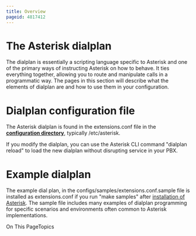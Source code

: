 ```yaml
---
title: Overview
pageid: 4817412
---
```


The Asterisk dialplan
=====================

The dialplan is essentially a scripting language specific to Asterisk and one of the primary ways of instructing Asterisk on how to behave. It ties everything together, allowing you to route and manipulate calls in a programmatic way. The pages in this section will describe what the elements of dialplan are and how to use them in your configuration.

Dialplan configuration file
===========================

The Asterisk dialplan is found in the extensions.conf file in the **[configuration directory](/Fundamentals/Directory-and-File-Structure)**, typically /etc/asterisk.

If you modify the dialplan, you can use the Asterisk CLI command "dialplan reload" to load the new dialplan without disrupting service in your PBX.

Example dialplan
================

The example dial plan, in the configs/samples/extensions.conf.sample file is installed as extensions.conf if you run "make samples" after [installation of Asterisk](/Getting-Started/Installing-Asterisk/Installing-Asterisk-From-Source). The sample file includes many examples of dialplan programming for specific scenarios and environments often common to Asterisk implementations.

On This PageTopics